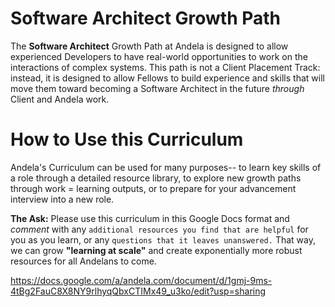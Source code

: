 # Software Architect Growth Path

The **Software Architect** Growth Path at Andela is designed to allow experienced Developers to have real-world opportunities to work on the interactions of complex systems. This path is not a Client Placement Track: instead, it is designed to allow Fellows to build experience and skills that will move them toward becoming a Software Architect in the future _through_ Client and Andela work. 


# How to Use this Curriculum 

Andela's Curriculum can be used for many purposes-- to learn key skills of a role through a detailed resource library, to explore new growth paths through work = learning outputs, or to prepare for your advancement interview into a new role. 


**The Ask:** Please use this curriculum in this Google Docs format and *comment* with any `additional resources you find that are helpful` for you as you learn, or any `questions that it leaves unanswered.` That way, we can grow **"learning at scale"** and create exponentially more robust resources for all Andelans to come.

https://docs.google.com/a/andela.com/document/d/1gmj-9ms-4tBg2FauC8X8NY9rlhyqQbxCTIMx49_u3ko/edit?usp=sharing
